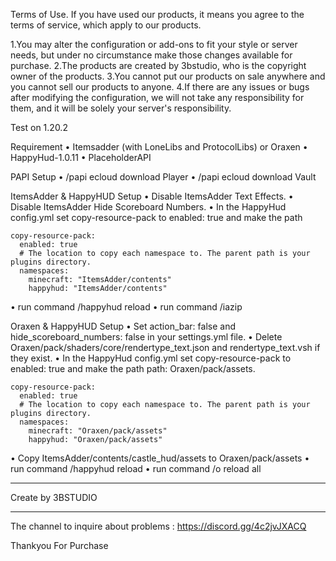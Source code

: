 Terms of Use.
If you have used our products, it means you agree to the terms of service, which apply to our products.

1.You may alter the configuration or add-ons to fit your style or server needs, but under no circumstance make those changes available for purchase.
2.The products are created by 3bstudio, who is the copyright owner of the products.
3.You cannot put our products on sale anywhere and you cannot sell our products to anyone.
4.If there are any issues or bugs after modifying the configuration, we will not take any responsibility for them, and it will be solely your server's responsibility.

Test on 1.20.2

Requirement
  • Itemsadder (with LoneLibs and ProtocolLibs) or Oraxen
  • HappyHud-1.0.11
  • PlaceholderAPI


PAPI Setup
  • /papi ecloud download Player
  • /papi ecloud download Vault

ItemsAdder & HappyHUD Setup
  • Disable ItemsAdder Text Effects.
  • Disable ItemsAdder Hide Scoreboard Numbers.
  • In the HappyHud config.yml set copy-resource-pack to enabled: true and make the path

    copy-resource-pack:
      enabled: true
      # The location to copy each namespace to. The parent path is your plugins directory.
      namespaces:
        minecraft: "ItemsAdder/contents"
        happyhud: "ItemsAdder/contents"
  • run command /happyhud reload
  • run command /iazip

Oraxen & HappyHUD Setup
  • Set action_bar: false and hide_scoreboard_numbers: false in your settings.yml file.
  • Delete Oraxen/pack/shaders/core/rendertype_text.json and rendertype_text.vsh if they exist.
  • In the HappyHud config.yml set copy-resource-pack to enabled: true and make the path path: Oraxen/pack/assets.

    copy-resource-pack:
      enabled: true
      # The location to copy each namespace to. The parent path is your plugins directory.
      namespaces:
        minecraft: "Oraxen/pack/assets"
        happyhud: "Oraxen/pack/assets"

  • Copy ItemsAdder/contents/castle_hud/assets to Oraxen/pack/assets
  • run command /happyhud reload
  • run command /o reload all



--------------------------

Create by 3BSTUDIO

--------------------------

The channel to inquire about problems : https://discord.gg/4c2jvJXACQ

Thankyou For Purchase
